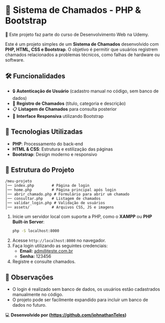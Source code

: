 # 📌 Sistema de Chamados - PHP & Bootstrap
🚀 Este projeto faz parte do curso de Desenvolvimento Web na Udemy.

Este é um projeto simples de um **Sistema de Chamados** desenvolvido com **PHP, HTML, CSS e Bootstrap**. O objetivo é permitir que usuários registrem chamados relacionados a problemas técnicos, como falhas de hardware ou software.

## 🛠️ Funcionalidades
- 🔒 **Autenticação de Usuário** (cadastro manual no código, sem banco de dados)
- 📝 **Registro de Chamados** (título, categoria e descrição)
- 📋 **Listagem de Chamados** para consulta posterior
- 📱 **Interface Responsiva** utilizando Bootstrap

## 🚀 Tecnologias Utilizadas
- **PHP**: Processamento do back-end
- **HTML & CSS**: Estrutura e estilização das páginas
- **Bootstrap**: Design moderno e responsivo

## 📂 Estrutura do Projeto
```
/meu-projeto  
│── index.php        # Página de login  
│── home.php         # Página principal após login  
│── abrir_chamado.php # Formulário para abrir um chamado  
│── consultar.php    # Listagem de chamados  
│── validar_login.php # Validação de usuários  
│── assets/          # Arquivos CSS, JS e imagens  
```

1. Inicie um servidor local com suporte a PHP, como o **XAMPP** ou **PHP Built-in Server**:
   ```bash
   php -S localhost:8000
   ```
2. Acesse `http://localhost:8000` no navegador.
3. Faça login utilizando as seguintes credenciais:
   - **Email:** adm@teste.com.br
   - **Senha:** 123456
4. Registre e consulte chamados.

## 📝 Observações
- O login é realizado sem banco de dados, os usuários estão cadastrados manualmente no código.
- O projeto pode ser facilmente expandido para incluir um banco de dados no futuro.

💻 **Desenvolvido por (https://github.com/johnathanTeles)**
